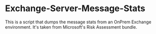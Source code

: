 # Exchange-Server-Message-Stats
This is a script that dumps the message stats from an OnPrem Exchange environment. It's taken from Microsoft's Risk Assessment bundle.
